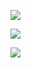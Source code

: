 ![](images/2022-02-10_231521.png)

![](images/02_2022-02-10_231948.png)

![](images/03_2022-02-10_232610.png)
